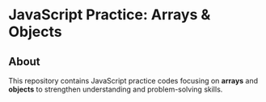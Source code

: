 # JavaScript Practice: Arrays & Objects

## About
This repository contains JavaScript practice codes focusing on **arrays** and **objects** to strengthen understanding and problem-solving skills.